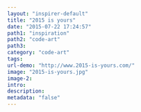 ```yaml
---
layout: "inspirer-default"
title: "2015 is yours"
date: "2015-07-22 17:24:57"
path1: "inspiration"
path2: "code-art"
path3:
category: "code-art"
tags:
url-demo: "http://www.2015-is-yours.com/"
image: "2015-is-yours.jpg"
image-2:
intro:
description:
metadata: "false"
---
```

